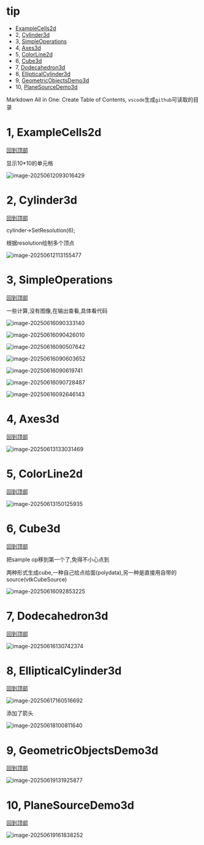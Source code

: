 # tip

- [ExampleCells2d](#1-examplecells2d)
- 2, [Cylinder3d](#2-cylinder3d)
- 3, [SimpleOperations](#3-simpleoperations)
- 4, [Axes3d](#4-axes3d)
- 5, [ColorLine2d](#5-colorline2d)
- 6, [Cube3d](#6-cube3d)
- 7, [Dodecahedron3d](#7-Dodecahedron3d)
- 8, [EllipticalCylinder3d](#8-EllipticalCylinder3d)
- 9, [GeometricObjectsDemo3d](#9-GeometricObjectsDemo3d)
- 10, [PlaneSourceDemo3d](#10-PlaneSourceDemo3d)

Markdown All in One: Create Table of Contents, `vscode`生成`github`可读取的目录

# 1, ExampleCells2d

[回到顶部](#tip)

显示10*10的单元格

![image-20250612093016429](README.assets/image-20250612093016429.png)

# 2, Cylinder3d

[回到顶部](#tip)

 cylinder->SetResolution(6);

根据resolution绘制多个顶点

![image-20250612113155477](README.assets/image-20250612113155477.png)

# 3, SimpleOperations

[回到顶部](#tip)

一些计算,没有图像,在输出查看,具体看代码

![image-20250616090333140](README.assets/image-20250616090333140.png)

![image-20250616090426010](README.assets/image-20250616090426010.png)

![image-20250616090507642](README.assets/image-20250616090507642.png)

![image-20250616090603652](README.assets/image-20250616090603652.png)

![image-20250616090619741](README.assets/image-20250616090619741.png)

![image-20250616090728487](README.assets/image-20250616090728487.png)

![image-20250616092646143](README.assets/image-20250616092646143.png)

# 4, Axes3d

[回到顶部](#tip)

![image-20250613133031469](README.assets/image-20250613133031469.png)

# 5, ColorLine2d

[回到顶部](#tip)

![image-20250613150125935](README.assets/image-20250613150125935.png)

# 6, Cube3d

[回到顶部](#tip)

把sample op移到第一个了,免得不小心点到

两种形式生成cube,一种自己给点给面(polydata),另一种是直接用自带的source(vtkCubeSource)

![image-20250616092853225](README.assets/image-20250616092853225.png)

# 7, Dodecahedron3d

[回到顶部](#tip)

![image-20250616130742374](README.assets/image-20250616130742374.png)

# 8, EllipticalCylinder3d

[回到顶部](#tip)

![image-20250617160516692](README.assets/image-20250617160516692.png)

添加了箭头

![image-20250618100811640](README.assets/image-20250618100811640.png)

# 9, GeometricObjectsDemo3d

[回到顶部](#tip)

![image-20250619131925877](README.assets/image-20250619131925877.png)

# 10, PlaneSourceDemo3d

[回到顶部](#tip)

![image-20250619161838252](README.assets/image-20250619161838252.png)
